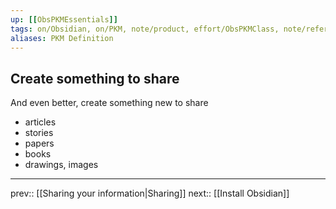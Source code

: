 ```yaml
---
up: [[ObsPKMEssentials]]
tags: on/Obsidian, on/PKM, note/product, effort/ObsPKMClass, note/reference
aliases: PKM Definition
---
```

## Create something to share

And even better, create something new to share
- articles
- stories
- papers
- books
- drawings, images

---
prev:: [[Sharing your information|Sharing]]
next:: [[Install Obsidian]]


